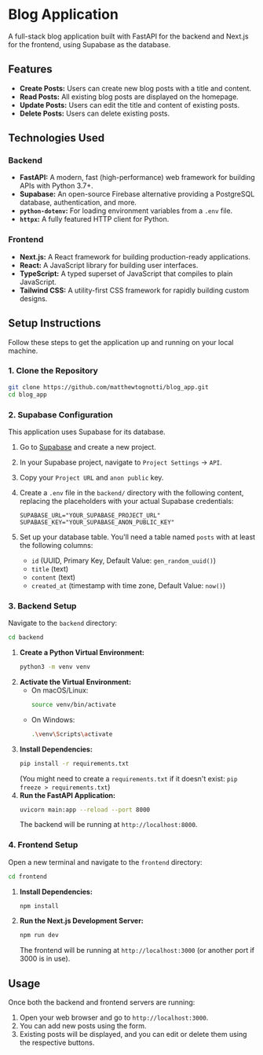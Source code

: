# Blog Application

A full-stack blog application built with FastAPI for the backend and Next.js for the frontend, using Supabase as the database.

## Features

*   **Create Posts:** Users can create new blog posts with a title and content.
*   **Read Posts:** All existing blog posts are displayed on the homepage.
*   **Update Posts:** Users can edit the title and content of existing posts.
*   **Delete Posts:** Users can delete existing posts.

## Technologies Used

### Backend
*   **FastAPI:** A modern, fast (high-performance) web framework for building APIs with Python 3.7+.
*   **Supabase:** An open-source Firebase alternative providing a PostgreSQL database, authentication, and more.
*   **`python-dotenv`:** For loading environment variables from a `.env` file.
*   **`httpx`:** A fully featured HTTP client for Python.

### Frontend
*   **Next.js:** A React framework for building production-ready applications.
*   **React:** A JavaScript library for building user interfaces.
*   **TypeScript:** A typed superset of JavaScript that compiles to plain JavaScript.
*   **Tailwind CSS:** A utility-first CSS framework for rapidly building custom designs.

## Setup Instructions

Follow these steps to get the application up and running on your local machine.

### 1. Clone the Repository

```bash
git clone https://github.com/matthewtognotti/blog_app.git
cd blog_app
```

### 2. Supabase Configuration

This application uses Supabase for its database.
1.  Go to [Supabase](https://supabase.com/) and create a new project.
2.  In your Supabase project, navigate to `Project Settings` -> `API`.
3.  Copy your `Project URL` and `anon public` key.
4.  Create a `.env` file in the `backend/` directory with the following content, replacing the placeholders with your actual Supabase credentials:

    ```
    SUPABASE_URL="YOUR_SUPABASE_PROJECT_URL"
    SUPABASE_KEY="YOUR_SUPABASE_ANON_PUBLIC_KEY"
    ```
5.  Set up your database table. You'll need a table named `posts` with at least the following columns:
    *   `id` (UUID, Primary Key, Default Value: `gen_random_uuid()`)
    *   `title` (text)
    *   `content` (text)
    *   `created_at` (timestamp with time zone, Default Value: `now()`)

### 3. Backend Setup

Navigate to the `backend` directory:

```bash
cd backend
```

1.  **Create a Python Virtual Environment:**
    ```bash
    python3 -m venv venv
    ```
2.  **Activate the Virtual Environment:**
    *   On macOS/Linux:
        ```bash
        source venv/bin/activate
        ```
    *   On Windows:
        ```bash
        .\venv\Scripts\activate
        ```
3.  **Install Dependencies:**
    ```bash
    pip install -r requirements.txt
    ```
    (You might need to create a `requirements.txt` if it doesn't exist: `pip freeze > requirements.txt`)
4.  **Run the FastAPI Application:**
    ```bash
    uvicorn main:app --reload --port 8000
    ```
    The backend will be running at `http://localhost:8000`.

### 4. Frontend Setup

Open a new terminal and navigate to the `frontend` directory:

```bash
cd frontend
```

1.  **Install Dependencies:**
    ```bash
    npm install
    ```
2.  **Run the Next.js Development Server:**
    ```bash
    npm run dev
    ```
    The frontend will be running at `http://localhost:3000` (or another port if 3000 is in use).

## Usage

Once both the backend and frontend servers are running:

1.  Open your web browser and go to `http://localhost:3000`.
2.  You can add new posts using the form.
3.  Existing posts will be displayed, and you can edit or delete them using the respective buttons.
